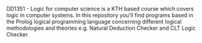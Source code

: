 DD1351 - Logic for computer science is a KTH based course which covers logic in computer systems. In this repository you'll find programs based in the Prolog logical programming language
concerning different logical methodologies and theories e.g. Natural Deduction Checker and CLT Logic Checker.
